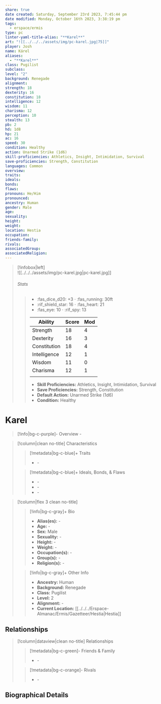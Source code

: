```yaml
---
share: true
date created: Saturday, September 23rd 2023, 7:45:44 pm
date modified: Monday, October 16th 2023, 3:38:19 pm
tags:
  - erspace/ermis
type: pc
linter-yaml-title-alias: "**Karel**"
art: "![[../../../assets/img/pc-karel.jpg|75]]"
player: Josh
name: Kárel
aliases:
  - "**Karel**"
class: Pugilist
subclass: 
level: "2"
background: Renegade
alignment: 
strength: 18
dexterity: 16
constitution: 18
intelligence: 12
wisdom: 11
charisma: 12
perception: 10
stealth: 13
pb: 2
hd: 1d8
hp: 21
ac: 16
speed: 30
condition: Healthy
action: Unarmed Strike (1d6)
skill-proficiencies: Athletics, Insight, Intimidation, Survival
save-proficiencies: Strength, Constitution
languages: Common
overview: 
traits: 
ideals: 
bonds: 
flaws: 
pronouns: He/Him
pronounced: 
ancestry: Human
gender: Male
age: 
sexuality: 
height: 
weight: 
location: Hestia
occupation: 
friends-family: 
rivals: 
associatedGroup: 
associatedReligion: 
---
```


>[!infobox|left]  
>![[../../../assets/img/pc-karel.jpg|pc-karel.jpg]]
>###### Stats
> > - :fas_dice_d20: \+3 ⋅ :fas_running: 30ft
> > - :rif_shield_star: 16 ⋅ :fas_heart: 21
> > - :fas_eye: 10 ⋅ :rif_spy: 13
> >
> > | Ability      | Score                | Mod                                        |
> > |--------------|----------------------|--------------------------------------------|
> > | Strength     | 18     | 4     |
> > | Dexterity    | 16    | 3    |
> > | Constitution | 18 | 4 |
> > | Intelligence | 12 | 1 |
> > | Wisdom       | 11       | 0       |
> > | Charisma     | 12     | 1     |
> > ||||
> >  - **Skill Proficiencies:** Athletics, Insight, Intimidation, Survival
> >  - **Save Proficiencies:** Strength, Constitution
> >  - **Default Action:** Unarmed Strike (1d6)
> >  -  **Condition:** Healthy

# **Karel**
>[!info|bg-c-purple]- Overview
> \-

>[!column|clean no-title] Characteristics
>> [!metadata|bg-c-blue]+ Traits
>> - \-
>
>> [!metadata|bg-c-blue]+ Ideals, Bonds, & Flaws
>> -  \-
>> -  \-
>> -  \-
 
>[!column|flex 3 clean no-title]
>> [!info|bg-c-gray]+ Bio
>> - **Alias(es):** \- 
>> - **Age:**  \- 
>> - **Sex:**  Male 
>> - **Sexuality:**  \- 
>> - **Height:**  \- 
>> - **Weight:**  \- 
>> - **Occupation(s):**  \- 
>> - **Group(s):**  \- 
>> - **Religion(s):**  \- 
>
>> [!info|bg-c-gray]+ Other Info 
>> - **Ancestry:**  Human
>> - **Background:** Renegade
>> - **Class:** Pugilist
>> - **Level:** 2
>> - **Alignment:** \-
>> - **Current Location:**  [[../../../Erspace-Almanac/Ermis/Gazetteer/Hestia|Hestia]] 

## Relationships
>[!column|dataview|clean no-title] Relationships
>> [!metadata|bg-c-green]- Friends & Family
>> - \-
>
>> [!metadata|bg-c-orange]- Rivals
>> - \-


## Biographical Details
